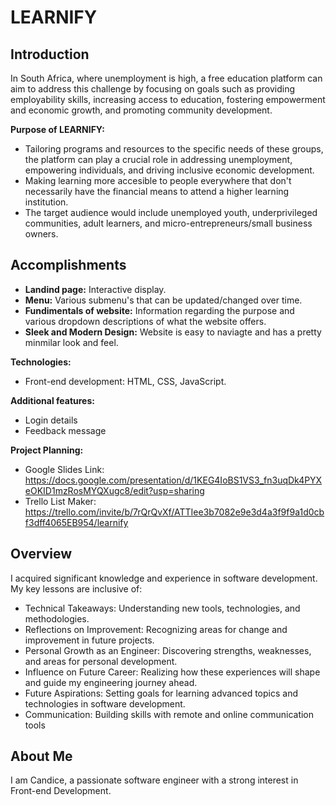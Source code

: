 # LEARNIFY

## Introduction

In South Africa, where unemployment is high, a free education platform can aim to address this challenge by focusing on goals such as providing employability skills, increasing access to education, fostering empowerment and economic growth, and promoting community development.  

**Purpose of LEARNIFY:**

- Tailoring programs and resources to the specific needs of these groups, the platform can play a crucial role in addressing unemployment, empowering individuals, and driving inclusive economic development.
- Making learning more accesible to  people everywhere that don't necessarily have the financial means to attend a higher learning institution.
- The target audience would include unemployed youth, underprivileged communities, adult learners, and micro-entrepreneurs/small business owners.


## Accomplishments 

- **Landind page:** Interactive display.
- **Menu:** Various submenu's that can be updated/changed over time.
- **Fundimentals of website:** Information regarding the purpose and various dropdown descriptions of what the website  offers.
- **Sleek and Modern Design:** Website is easy to naviagte and has a pretty minmilar look and feel.

**Technologies:**

- Front-end development: HTML, CSS, JavaScript.

**Additional features:**

- Login details
- Feedback message

**Project Planning:**

- Google Slides Link: https://docs.google.com/presentation/d/1KEG4IoBS1VS3_fn3uqDk4PYXeOKID1mzRosMYQXugc8/edit?usp=sharing
- Trello List Maker: https://trello.com/invite/b/7rQrQvXf/ATTIee3b7082e9e3d4a3f9f9a1d0cbf3dff4065EB954/learnify
## Overview

I acquired significant knowledge and experience in software development. My key lessons are inclusive of:

- Technical Takeaways: Understanding new tools, technologies, and methodologies.
- Reflections on Improvement: Recognizing areas for change and improvement in future projects.
- Personal Growth as an Engineer: Discovering strengths, weaknesses, and areas for personal development.
- Influence on Future Career: Realizing how these experiences will shape and guide my engineering journey ahead.
- Future Aspirations: Setting goals for learning advanced topics and technologies in software development.
- Communication: Building skills with remote and online communication tools

## About Me

I am Candice, a passionate software engineer with a strong interest in Front-end Development.